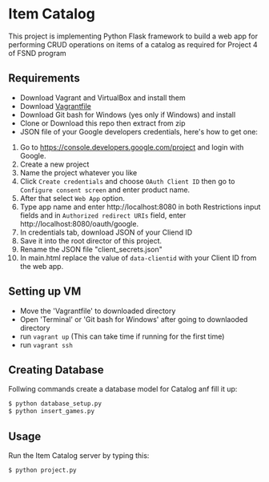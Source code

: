 # Item Catalog
This project is implementing Python Flask framework to build a web app for performing CRUD operations on items of a catalog as required for Project 4 of FSND program

## Requirements

- Download Vagrant and VirtualBox and install them
- Download [Vagrantfile](https://github.com/udacity/fullstack-nanodegree-vm/raw/master/vagrant/Vagrantfile)
- Download Git bash for Windows (yes only if Windows) and install
- Clone or Download this repo then extract from zip
- JSON file of your Google developers credentials, here's how to get one:
1. Go to https://console.developers.google.com/project and login with Google.
2. Create a new project
3. Name the project whatever you like
4. Click `Create credentials` and choose `OAuth Client ID` then go to `Configure consent screen` and enter product name.
5. After that select `Web App` option.
6. Type app name and enter http://localhost:8080 in both Restrictions input fields and in `Authorized redirect URIs` field, enter http://localhost:8080/oauth/google.
7. In credentials tab, download JSON of your Cliend ID
9. Save it into the root director of this project.
10. Rename the JSON file "client_secrets.json"
11. In main.html replace the value of `data-clientid` with your Client ID from the web app.
## Setting up VM
- Move the 'Vagrantfile' to downloaded directory
- Open 'Terminal' or 'Git bash for Windows' after going to downlaoded directory
- run `vagrant up` (This can take time if running for the first time)
- run `vagrant ssh`
## Creating Database
  Follwing commands create a database model for Catalog anf fill it up:
```sh
$ python database_setup.py
$ python insert_games.py
```
## Usage
Run the Item Catalog server by typing this:
```sh
$ python project.py
```
